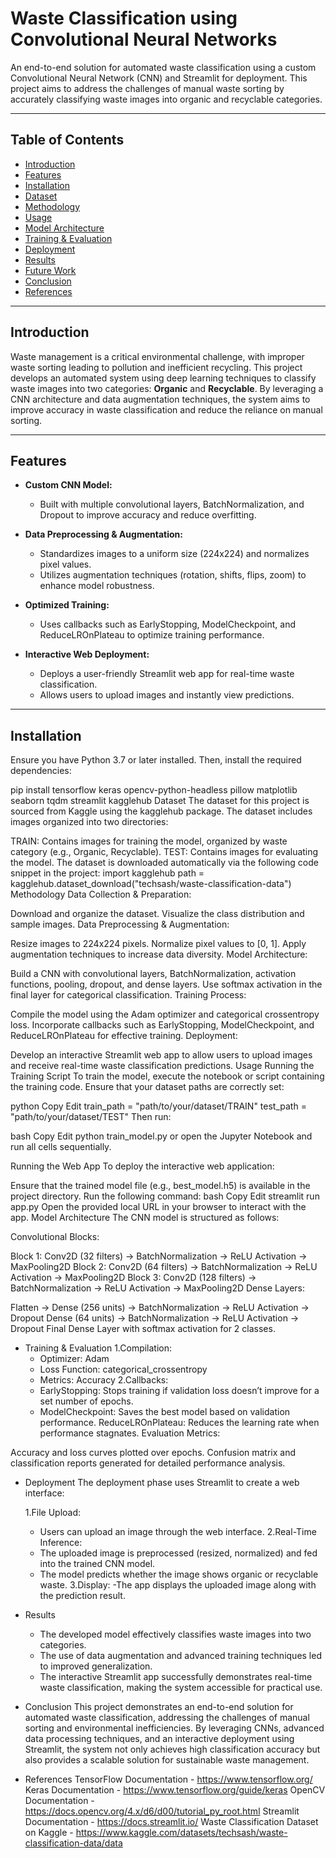 # Waste Classification using Convolutional Neural Networks

An end-to-end solution for automated waste classification using a custom Convolutional Neural Network (CNN) and Streamlit for deployment. This project aims to address the challenges of manual waste sorting by accurately classifying waste images into organic and recyclable categories.

---

## Table of Contents

- [Introduction](#introduction)
- [Features](#features)
- [Installation](#installation)
- [Dataset](#dataset)
- [Methodology](#methodology)
- [Usage](#usage)
- [Model Architecture](#model-architecture)
- [Training & Evaluation](#training--evaluation)
- [Deployment](#deployment)
- [Results](#results)
- [Future Work](#future-work)
- [Conclusion](#conclusion)
- [References](#references)

---

## Introduction

Waste management is a critical environmental challenge, with improper waste sorting leading to pollution and inefficient recycling. This project develops an automated system using deep learning techniques to classify waste images into two categories: **Organic** and **Recyclable**. By leveraging a CNN architecture and data augmentation techniques, the system aims to improve accuracy in waste classification and reduce the reliance on manual sorting.

---

## Features

- **Custom CNN Model:**  
  - Built with multiple convolutional layers, BatchNormalization, and Dropout to improve accuracy and reduce overfitting.
  
- **Data Preprocessing & Augmentation:**  
  - Standardizes images to a uniform size (224x224) and normalizes pixel values.
  - Utilizes augmentation techniques (rotation, shifts, flips, zoom) to enhance model robustness.

- **Optimized Training:**  
  - Uses callbacks such as EarlyStopping, ModelCheckpoint, and ReduceLROnPlateau to optimize training performance.

- **Interactive Web Deployment:**  
  - Deploys a user-friendly Streamlit web app for real-time waste classification.
  - Allows users to upload images and instantly view predictions.

---

## Installation

Ensure you have Python 3.7 or later installed. Then, install the required dependencies:

pip install tensorflow keras opencv-python-headless pillow matplotlib seaborn tqdm streamlit kagglehub
Dataset
The dataset for this project is sourced from Kaggle using the kagglehub package. The dataset includes images organized into two directories:

TRAIN: Contains images for training the model, organized by waste category (e.g., Organic, Recyclable).
TEST: Contains images for evaluating the model.
The dataset is downloaded automatically via the following code snippet in the project:
import kagglehub
path = kagglehub.dataset_download("techsash/waste-classification-data")
Methodology
Data Collection & Preparation:

Download and organize the dataset.
Visualize the class distribution and sample images.
Data Preprocessing & Augmentation:

Resize images to 224x224 pixels.
Normalize pixel values to [0, 1].
Apply augmentation techniques to increase data diversity.
Model Architecture:

Build a CNN with convolutional layers, BatchNormalization, activation functions, pooling, dropout, and dense layers.
Use softmax activation in the final layer for categorical classification.
Training Process:

Compile the model using the Adam optimizer and categorical crossentropy loss.
Incorporate callbacks such as EarlyStopping, ModelCheckpoint, and ReduceLROnPlateau for effective training.
Deployment:

Develop an interactive Streamlit web app to allow users to upload images and receive real-time waste classification predictions.
Usage
Running the Training Script
To train the model, execute the notebook or script containing the training code. Ensure that your dataset paths are correctly set:

python
Copy
Edit
train_path = "path/to/your/dataset/TRAIN"
test_path = "path/to/your/dataset/TEST"
Then run:

bash
Copy
Edit
python train_model.py
or open the Jupyter Notebook and run all cells sequentially.

Running the Web App
To deploy the interactive web application:

Ensure that the trained model file (e.g., best_model.h5) is available in the project directory.
Run the following command:
bash
Copy
Edit
streamlit run app.py
Open the provided local URL in your browser to interact with the app.
Model Architecture
The CNN model is structured as follows:

Convolutional Blocks:

Block 1: Conv2D (32 filters) → BatchNormalization → ReLU Activation → MaxPooling2D
Block 2: Conv2D (64 filters) → BatchNormalization → ReLU Activation → MaxPooling2D
Block 3: Conv2D (128 filters) → BatchNormalization → ReLU Activation → MaxPooling2D
Dense Layers:

Flatten → Dense (256 units) → BatchNormalization → ReLU Activation → Dropout
Dense (64 units) → BatchNormalization → ReLU Activation → Dropout
Final Dense Layer with softmax activation for 2 classes.

- Training & Evaluation
  1.Compilation:
    - Optimizer: Adam
    - Loss Function: categorical_crossentropy
    - Metrics: Accuracy
2.Callbacks:
    - EarlyStopping: Stops training if validation loss doesn’t improve for a set number of epochs.
    - ModelCheckpoint: Saves the best model based on validation performance.
ReduceLROnPlateau: Reduces the learning rate when performance stagnates.
Evaluation Metrics:

Accuracy and loss curves plotted over epochs.
Confusion matrix and classification reports generated for detailed performance analysis.

- Deployment
   The deployment phase uses Streamlit to create a web interface:

  1.File Upload:
    - Users can upload an image through the web interface.
  2.Real-Time Inference:
    - The uploaded image is preprocessed (resized, normalized) and fed into the trained CNN model.
    - The model predicts whether the image shows organic or recyclable waste.
  3.Display:
    -The app displays the uploaded image along with the prediction result.

- Results
  - The developed model effectively classifies waste images into two categories.
  - The use of data augmentation and advanced training techniques led to improved generalization.
  - The interactive Streamlit app successfully demonstrates real-time waste classification, making the system accessible for practical use.


- Conclusion
This project demonstrates an end-to-end solution for automated waste classification, addressing the challenges of manual sorting and environmental inefficiencies. By leveraging CNNs, advanced data processing techniques, and an interactive deployment using Streamlit, the system not only achieves high classification accuracy but also provides a scalable solution for sustainable waste management.

- References
TensorFlow Documentation - https://www.tensorflow.org/
Keras Documentation - https://www.tensorflow.org/guide/keras
OpenCV Documentation - https://docs.opencv.org/4.x/d6/d00/tutorial_py_root.html
Streamlit Documentation - https://docs.streamlit.io/
Waste Classification Dataset on Kaggle - https://www.kaggle.com/datasets/techsash/waste-classification-data/data
